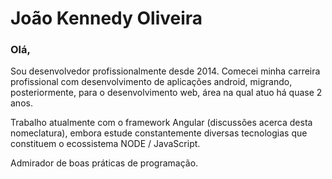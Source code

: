 # João Kennedy Oliveira

### Olá,

Sou desenvolvedor profissionalmente desde 2014. Comecei minha carreira profissional com desenvolvimento de aplicações android, migrando, posteriormente, para o desenvolvimento web, área na qual atuo há quase 2 anos.

Trabalho atualmente com o framework Angular (discussões acerca desta nomeclatura), embora estude constantemente diversas tecnologias que constituem o ecossistema NODE / JavaScript.

Admirador de boas práticas de programação.

